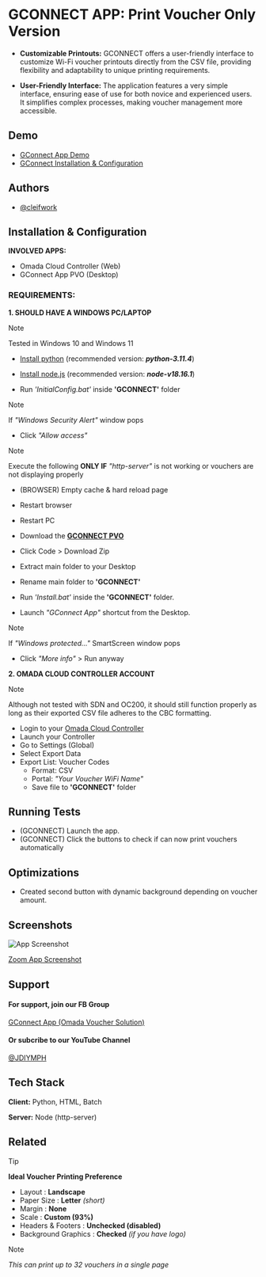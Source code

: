 
# GCONNECT APP: Print Voucher Only Version

- **Customizable Printouts:** GCONNECT offers a user-friendly interface to customize Wi-Fi voucher printouts directly from the CSV file, providing flexibility and adaptability to unique printing requirements.

- **User-Friendly Interface:** The application features a very simple interface, ensuring ease of use for both novice and experienced users. It simplifies complex processes, making voucher management more accessible.

## Demo

-   [GConnect App Demo](https://www.youtube.com/watch?v=eXLdvv9VYJA)
-   [GConnect Installation & Configuration](https://www.youtube.com/watch?v=fOBG7ZszJXA)

## Authors

- [@cleifwork](https://www.github.com/cleifwork)

## Installation & Configuration

**INVOLVED APPS:**
- Omada Cloud Controller (Web)
- GConnect App PVO (Desktop)

### REQUIREMENTS:
**1. SHOULD HAVE A WINDOWS PC/LAPTOP** 
> [!NOTE] 
> Tested in Windows 10 and Windows 11

- [Install python](https://www.python.org/downloads/) (recommended version: _**python-3.11.4**_)
- [Install node.js](https://nodejs.org/en/download/) (recommended version: _**node-v18.16.1**_)

- Run _'InitialConfig.bat'_ inside **'GCONNECT'** folder

> [!NOTE] 
> If _"Windows Security Alert"_ window pops
- Click _"Allow access"_
						
> [!NOTE] 
> Execute the following **ONLY IF** _"http-server"_ is not working or vouchers are not displaying properly
- (BROWSER) Empty cache & hard reload page
- Restart browser 
- Restart PC       
		
-   Download the **[GCONNECT PVO](https://github.com/cleifwork/GCONNECT/tree/GCONNECT-PVO)**
-   Click Code > Download Zip
-   Extract main folder to your Desktop
-   Rename main folder to **'GCONNECT'**
-   Run _'Install.bat'_ inside the **'GCONNECT'** folder.
-   Launch _"GConnect App"_ shortcut from the Desktop.

> [!NOTE] 
> If _"Windows protected..."_ SmartScreen window pops
-   Click _"More info"_ > Run anyway

**2. OMADA CLOUD CONTROLLER ACCOUNT**
> [!NOTE] 
> Although not tested with SDN and OC200, it should still function properly as long as their exported CSV file adheres to the CBC formatting.
- Login to your [Omada Cloud Controller](https://omada.tplinkcloud.com/)
-   Launch your Controller
-   Go to Settings (Global)
-   Select Export Data
-   Export List: Voucher Codes  
    - Format: CSV 
    - Portal: _"Your Voucher WiFi Name"_ 
    - Save file to **'GCONNECT'** folder

## Running Tests
-   (GCONNECT) Launch the app.
-   (GCONNECT) Click the buttons to check if can now print vouchers automatically

## Optimizations
-   Created second button with dynamic background depending on voucher amount.

## Screenshots

![App Screenshot](https://drive.google.com/thumbnail?id=1e4YSlZMKv2KPSJopF8owPT_tNJgetqAF)

[Zoom App Screenshot](https://drive.google.com/uc?id=1e4YSlZMKv2KPSJopF8owPT_tNJgetqAF)

## Support

#### For support, join our FB Group
[GConnect App (Omada Voucher Solution)](https://www.facebook.com/groups/1776872022780742) 
  
#### Or subcribe to our YouTube Channel
[@JDIYMPH](https://www.youtube.com/channel/UC9O3ezuyjS7C6V7-ZAHCQrA)
## Tech Stack

**Client:** Python, HTML, Batch

**Server:** Node (http-server)

## Related

> [!TIP] 
> **Ideal Voucher Printing Preference**
- Layout              : **Landscape**
- Paper Size          : **Letter** _(short)_
- Margin              : **None**   
- Scale               : **Custom (93%)**
- Headers & Footers   : **Unchecked (disabled)**
- Background Graphics : **Checked** _(if you have logo)_
> [!NOTE]
> _This can print up to 32 vouchers in a single page_

